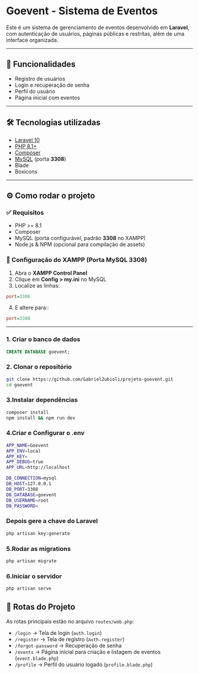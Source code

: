 # Goevent - Sistema de Eventos

Este é um sistema de gerenciamento de eventos desenvolvido em **Laravel**, com autenticação de usuários, páginas públicas e restritas, além de uma interface organizada.

---

## 🚀 Funcionalidades
- Registro de usuários
- Login e recuperação de senha
- Perfil do usuário
- Página inicial com eventos

---

## 🛠️ Tecnologias utilizadas
- [Laravel 10](https://laravel.com/)
- [PHP 8.1+](https://www.php.net/)
- [Composer](https://getcomposer.org/)
- [MySQL](https://dev.mysql.com/) (porta **3308**)
- Blade
- Boxicons

---

## ⚙️ Como rodar o projeto

### ✅ Requisitos
- PHP >= 8.1
- Composer
- MySQL (porta configurável, padrão **3308** no XAMPP)
- Node.js & NPM (opcional para compilação de assets)

  
### 🔧 Configuração do XAMPP (Porta MySQL 3308)
1. Abra o **XAMPP Control Panel**  
2. Clique em **Config > my.ini** no MySQL  
3. Localize as linhas:
```ini
port=3306
```
4. E altere para::
```ini
port=3308
```
---
### 1. Criar o banco de dados
```sql
CREATE DATABASE goevent;
```

### 2. Clonar o repositório
```bash
git clone https://github.com/GabrielZubioli/projeto-goevent.git
cd goevent
```

### 3.Instalar dependências
```bash
composer install
npm install && npm run dev
```

### 4.Criar e Configurar o .env
```bash
APP_NAME=Goevent
APP_ENV=local
APP_KEY=
APP_DEBUG=true
APP_URL=http://localhost

DB_CONNECTION=mysql
DB_HOST=127.0.0.1
DB_PORT=3308
DB_DATABASE=goevent
DB_USERNAME=root
DB_PASSWORD=
```
### Depois gere a chave do Laravel
```bash
php artisan key:generate
```
### 5.Rodar as migrations
```bash
php artisan migrate
```
### 6.Iniciar o servidor
```bash
php artisan serve
```

## 📌 Rotas do Projeto

As rotas principais estão no arquivo `routes/web.php`:

- `/login` → Tela de login (`auth.login`)
- `/register` → Tela de registro (`auth.register`)
- `/forgot-password` → Recuperação de senha
- `/events` → Página inicial para criação e listagem de eventos (`event.blade.php`)
- `/profile` → Perfil do usuário logado (`profile.blade.php`)
